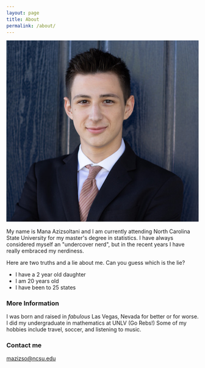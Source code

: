 ```yaml
---
layout: page
title: About
permalink: /about/
---
```


![](https://raw.githubusercontent.com/manaaziz/manaaziz.github.io/master/images/Headshotpngs.png)  

My name is Mana Azizsoltani and I am currently attending North Carolina State University for my master's degree in statistics. I have always considered myself an "undercover nerd", but in the recent years I have really embraced my nerdiness.  

Here are two truths and a lie about me. Can you guess which is the lie?  
* I have a 2 year old daughter  
* I am 20 years old  
* I have been to 25 states    

### More Information

I was born and raised in *fabulous* Las Vegas, Nevada for better or for worse. I did my undergraduate in mathematics at UNLV (Go Rebs!) Some of my hobbies include travel, soccer, and listening to music.  

### Contact me

[mazizso@ncsu.edu](mailto:mazizso@ncsu.edu)
